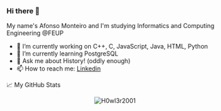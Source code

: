 ### Hi there 👋


My name's Afonso Monteiro and I'm studying Informatics and Computing Engineering @FEUP

- 🔭 I’m currently working on C++, C, JavaScript, Java, HTML, Python
- 🌱 I’m currently learning PostgreSQL
- 💬 Ask me about History! (oddly enough)
- 📫 How to reach me: [Linkedin](https://www.linkedin.com/in/afonso-monteiro-3b9833224/)

📈 My GitHub Stats

<p align="center"> <img src="https://github-readme-stats.vercel.app/api?username=H0wl3r2001&show_icons=true&theme=gotham" alt="H0wl3r2001" />
